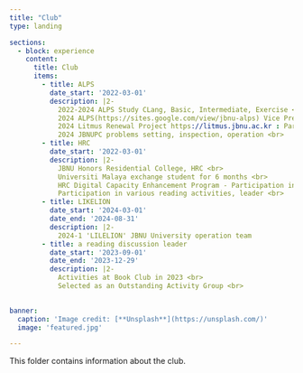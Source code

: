 ```yaml
---
title: "Club"
type: landing

sections:
  - block: experience
    content:
      title: Club
      items:
        - title: ALPS
          date_start: '2022-03-01'
          description: |2-
            2022-2024 ALPS Study CLang, Basic, Intermediate, Exercise <br>
            2024 ALPS(https://sites.google.com/view/jbnu-alps) Vice President <br>
            2024 Litmus Renewal Project https://litmus.jbnu.ac.kr : Participation in development and maintenance <br>
            2024 JBNUPC problems setting, inspection, operation <br>
        - title: HRC
          date_start: '2022-03-01'
          description: |2-
            JBNU Honors Residential College, HRC <br>
            Universiti Malaya exchange student for 6 months <br>
            HRC Digital Capacity Enhancement Program - Participation in Data Science Projects (Naver Boost Camp)<br>
            Participation in various reading activities, leader <br>
        - title: LIKELION
          date_start: '2024-03-01'
          date_end: '2024-08-31'
          description: |2-
            2024-1 'LILELION' JBNU University operation team
        - title: a reading discussion leader
          date_start: '2023-09-01'
          date_end: '2023-12-29'
          description: |2-
            Activities at Book Club in 2023 <br>
            Selected as an Outstanding Activity Group <br>
 

banner:
  caption: 'Image credit: [**Unsplash**](https://unsplash.com/)'
  image: 'featured.jpg'

---
```


This folder contains information about the club.